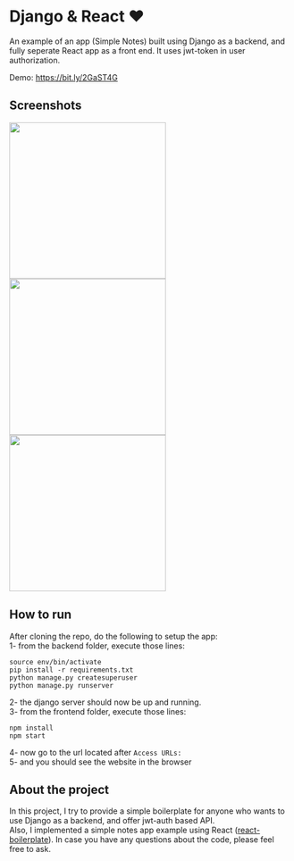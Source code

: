 # Django & React :heart:
An example of an app (Simple Notes) built using Django as a backend, and fully seperate React app as a front end. It uses jwt-token in user authorization.

Demo: https://bit.ly/2GaST4G

## Screenshots
<p>
  <img align="top" src="https://user-images.githubusercontent.com/37724969/48160436-bb459b00-e28c-11e8-99fc-d077cdf19100.png" width="280">
  <img align="top" src="https://user-images.githubusercontent.com/37724969/48160013-a0bef200-e28b-11e8-9172-70fc46a11235.png" width="280">
  <img align="top" src="https://user-images.githubusercontent.com/37724969/48160012-a0265b80-e28b-11e8-8997-90a68a6b8c3a.png" width="280">
</p>

## How to run
After cloning the repo, do the following to setup the app:<br />
1- from the backend folder, execute those lines:
```
source env/bin/activate
pip install -r requirements.txt
python manage.py createsuperuser
python manage.py runserver
```
2- the django server should now be up and running. <br />
3- from the frontend folder, execute those lines:
```
npm install
npm start
```
4- now go to the url located after `Access URLs:` <br/>
5- and you should see the website in the browser <br />

## About the project
In this project, I try to provide a simple boilerplate for anyone who wants to use Django as a backend, and offer jwt-auth based API. <br />
Also, I implemented a simple notes app example using React ([react-boilerplate](https://github.com/react-boilerplate/react-boilerplate)). In case you have any questions about the code, please feel free to ask. <br />
